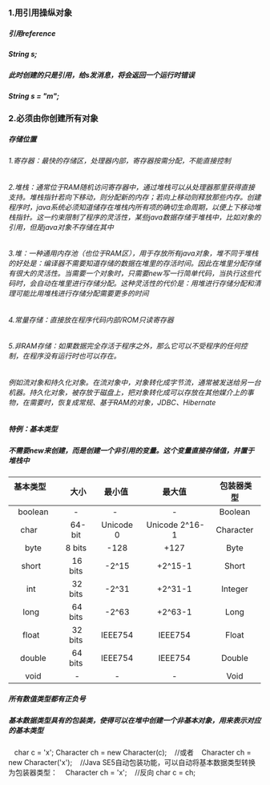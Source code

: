 ### 1.用引用操纵对象
##### 引用reference
##### String s;
##### 此时创建的只是引用，给s发消息，将会返回一个运行时错误
##### String s = "m";
### 2.必须由你创建所有对象
##### 存储位置
###### 1.寄存器：最快的存储区，处理器内部，寄存器按需分配，不能直接控制
###### 2.堆栈：通常位于RAM随机访问寄存器中，通过堆栈可以从处理器那里获得直接支持。堆栈指针若向下移动，则分配新的内存；若向上移动则释放那些内存。创建程序时，java系统必须知道储存在堆栈内所有项的确切生命周期，以便上下移动堆栈指针。这一约束限制了程序的灵活性，某些java数据存储于堆栈中，比如对象的引用，但是java对象不存储在其中
###### 3.堆：一种通用内存池（也位于RAM区），用于存放所有java对象，堆不同于堆栈的好处是：编译器不需要知道存储的数据在堆里的存活时间。因此在堆里分配存储有很大的灵活性。当需要一个对象时，只需要new写一行简单代码，当执行这些代码时，会自动在堆里进行存储分配。这种灵活性的代价是：用堆进行存储分配和清理可能比用堆栈进行存储分配需要更多的时间
###### 4.常量存储：直接放在程序代码内部/ROM只读寄存器
###### 5.非RAM存储：如果数据完全存活于程序之外，那么它可以不受程序的任何控制，在程序没有运行时也可以存在。
###### 例如流对象和持久化对象。在流对象中，对象转化成字节流，通常被发送给另一台机器。持久化对象，被存放于磁盘上，把对象转化成可以存放在其他媒介上的事物，在需要时，恢复成常规、基于RAM的对象，JDBC、Hibernate
##### 特例：基本类型
##### 不需要new来创建，而是创建一个非引用的变量。这个变量直接存储值，并置于堆栈中
###
| 基本类型      |    大小 | 最小值  | 最大值  | 包装器类型  |
| :--------: | :--------:| :--: | :--: | :--: |
| boolean  | - |  -   | -  | Boolean  |
| char     |   64-bit |  Unicode 0  | Unicode 2^16-1  | Character  |
| byte     |   8 bits | -128  | +127  | Byte  |
| short    |  16 bits | -2^15  | +2^15-1  | Short  |
| int    |  32 bits | -2^31  | +2^31-1  | Integer  |
| long   |  64 bits | -2^63  | +2^63-1  | Long  |
| float   |  32 bits | IEEE754  | IEEE754  | Float  |
| double  |  64 bits | IEEE754  | IEEE754  | Double  |
| void  |  - | -  | -  | Void  |

##### 所有数值类型都有正负号
##### 基本数据类型具有的包装类，使得可以在堆中创建一个非基本对象，用来表示对应的基本类型
    char c = 'x';
    Character ch = new Character(c);
    //或者
    Character ch = new Character('x');
    //Java SE5自动包装功能，可以自动将基本数据类型转换为包装器类型：
    Character ch = 'x';
    //反向
    char c = ch;
    
